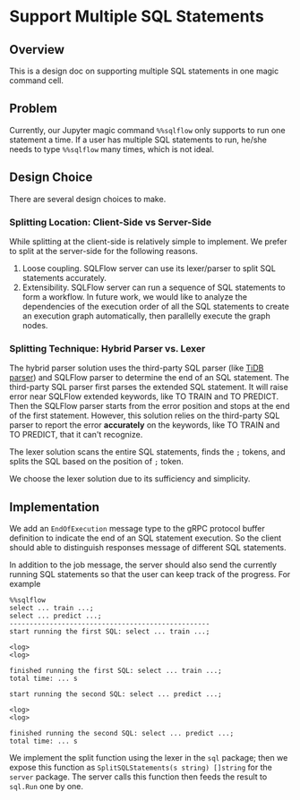 # Support Multiple SQL Statements

## Overview

This is a design doc on supporting multiple SQL statements in one magic command cell.

## Problem

Currently, our Jupyter magic command `%%sqlflow` only supports to run one statement a time. If a user has multiple SQL statements to run, he/she needs to type `%%sqlflow` many times, which is not ideal.

## Design Choice

There are several design choices to make.

### Splitting Location: Client-Side vs Server-Side

While splitting at the client-side is relatively simple to implement. We prefer to split at the server-side for the following reasons.
1. Loose coupling. SQLFlow server can use its lexer/parser to split SQL statements accurately. 
1. Extensibility. SQLFlow server can run a sequence of SQL statements to form a workflow. In future work, we would like to analyze the dependencies of the execution order of all the SQL statements to create an execution graph automatically, then parallelly execute the graph nodes.

### Splitting Technique: Hybrid Parser vs. Lexer

The hybrid parser solution uses the third-party SQL parser (like [TiDB parser](https://github.com/pingcap/parser/blob/master/parser.y)) and SQLFlow parser to determine the end of an SQL statement. The third-party SQL parser first parses the extended SQL statement. It will raise error near SQLFlow extended keywords, like TO TRAIN and TO PREDICT. Then the SQLFlow parser starts from the error position and stops at the end of the first statement. However, this solution relies on the third-party SQL parser to report the error **accurately** on the keywords, like TO TRAIN and TO PREDICT, that it can't recognize.

The lexer solution scans the entire SQL statements, finds the `;` tokens, and splits the SQL based on the position of  `;` token.

We choose the lexer solution due to its sufficiency and simplicity.

## Implementation

We add an `EndOfExecution` message type to the gRPC protocol buffer definition to indicate the end of an SQL statement execution. So the client should able to distinguish responses message of different SQL statements.

In addition to the job message, the server should also send the currently running SQL statements so that the user can keep track of the progress. For example

```
%%sqlflow
select ... train ...;
select ... predict ...;
--------------------------------------------------
start running the first SQL: select ... train ...;

<log>
<log>

finished running the first SQL: select ... train ...;
total time: ... s

start running the second SQL: select ... predict ...;

<log>
<log>

finished running the second SQL: select ... predict ...;
total time: ... s
```

We implement the split function using the lexer in the `sql` package; then we expose this function as `SplitSQLStatements(s string) []string` for the `server` package. The server calls this function then feeds the result to `sql.Run` one by one.
